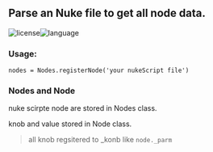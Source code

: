 ## Parse an Nuke file to get all node data.
![license](https://img.shields.io/badge/license-Apache2.0-green)![language](https://img.shields.io/badge/language-Python-blue)

### Usage:

```
nodes = Nodes.registerNode('your nukeScript file')
```


### Nodes and Node

nuke scirpte node are stored in Nodes class.

knob and value stored in Node class.

> all knob regsitered to _konb like `node._parm` 